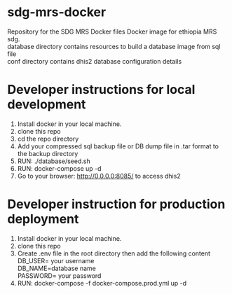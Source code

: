 # sdg-mrs-docker
Repository for the SDG MRS Docker files
Docker image for ethiopia MRS sdg.  
database directory contains resources to build a database image from sql file  
conf directory contains dhis2 database configuration details


# Developer instructions for local development
1. Install docker in your local machine.
2. clone this repo
3. cd the repo directory
4. Add your compressed sql backup file or DB dump file in .tar format to the backup directory
5. RUN: ./database/seed.sh
6. RUN: docker-compose up -d
7. Go to your browser: http://0.0.0.0:8085/ to access dhis2


# Developer instruction for production deployment
1. Install docker in your local machine.
2. clone this repo
3. Create .env file in the root directory then add the following content  
        DB_USER= your username  
        DB_NAME=database name  
        PASSWORD= your password  
4. RUN: docker-compose -f docker-compose.prod.yml up -d
